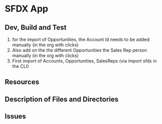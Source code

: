# SFDX  App

## Dev, Build and Test

1) for the import of Opportunities, the Account Id needs to be added manually (in the org with clicks) 
2) Also add on the the different Opportunities the Sales Rep person manually (in the org with clicks)
3) First import of Accounts, Opportunities, SalesReps (via import sfdx in the CLI) 

## Resources


## Description of Files and Directories


## Issues


